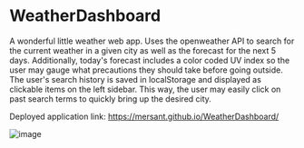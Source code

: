 # WeatherDashboard
A wonderful little weather web app. Uses the openweather API to search for the current weather in a given city as well as the forecast for the next 5 days. Additionally, today's forecast includes a color coded UV index so the user may gauge what precautions they should take before going outside. The user's search history is saved in localStorage and displayed as clickable items on the left sidebar. This way, the user may easily click on past search terms to quickly bring up the desired city. 

Deployed application link: https://mersant.github.io/WeatherDashboard/

![image](https://user-images.githubusercontent.com/102173297/184926104-2e0adfe4-74e6-4b27-8a17-f7ec8d83e194.png)
